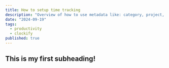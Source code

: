 ```yaml
---
title: How to setup time tracking
description: "Overview of how to use metadata like: category, project, tags, etc. to describe your activities in productive and convenient way"
date: "2024-09-19"
tags:
  - productivity
  - clockify
published: true
---
```


## This is my first subheading!
